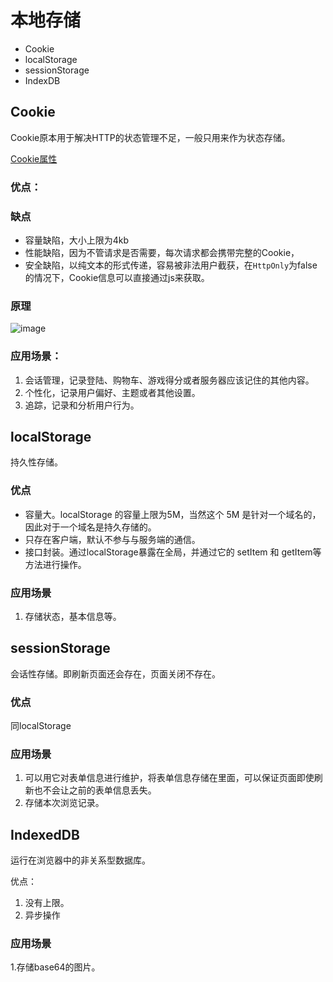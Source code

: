 # 本地存储
- Cookie
- localStorage
- sessionStorage
- IndexDB

## Cookie
Cookie原本用于解决HTTP的状态管理不足，一般只用来作为状态存储。

[Cookie属性](https://juejin.im/post/59d1f59bf265da06700b0934)


### 优点：
### 缺点
- 容量缺陷，大小上限为4kb
- 性能缺陷，因为不管请求是否需要，每次请求都会携带完整的Cookie，
- 安全缺陷，以纯文本的形式传递，容易被非法用户截获，在`HttpOnly`为false的情况下，Cookie信息可以直接通过js来获取。
### 原理
![image](https://user-gold-cdn.xitu.io/2017/10/2/07ecb36c4820a66de90013f303cac8c0?imageView2/0/w/1280/h/960/format/webp/ignore-error/1)

### 应用场景：
1. 会话管理，记录登陆、购物车、游戏得分或者服务器应该记住的其他内容。
2. 个性化，记录用户偏好、主题或者其他设置。
3. 追踪，记录和分析用户行为。

## localStorage
持久性存储。
### 优点
- 容量大。localStorage 的容量上限为5M，当然这个 5M 是针对一个域名的，因此对于一个域名是持久存储的。
- 只存在客户端，默认不参与与服务端的通信。
- 接口封装。通过localStorage暴露在全局，并通过它的 setItem 和 getItem等方法进行操作。
### 应用场景
1. 存储状态，基本信息等。

## sessionStorage
会话性存储。即刷新页面还会存在，页面关闭不存在。
### 优点
同localStorage
### 应用场景
1. 可以用它对表单信息进行维护，将表单信息存储在里面，可以保证页面即使刷新也不会让之前的表单信息丢失。
2. 存储本次浏览记录。

## IndexedDB
运行在浏览器中的非关系型数据库。

优点：
1. 没有上限。
2. 异步操作

### 应用场景
1.存储base64的图片。

